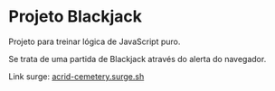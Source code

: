 # Projeto Blackjack

Projeto para treinar lógica de JavaScript puro.

Se trata de uma partida de Blackjack através do alerta do navegador.

Link surge: [acrid-cemetery.surge.sh](https://acrid-cemetery.surge.sh/)
